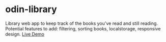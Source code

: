 # odin-library

Library web app to keep track of the books you've read and still reading. Potential features to add: filtering, sorting books, localstorage, responsive design. [Live Demo]()